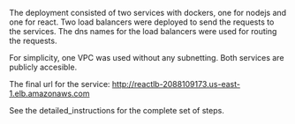 
The deployment consisted of two services with dockers, one for nodejs and one for react. Two load balancers
were deployed to send the requests to the services. The dns names for the load balancers were used for routing
the requests.

For simplicity, one VPC was used without any subnetting. Both services are publicly accesible.

The final url for the service:
http://reactlb-2088109173.us-east-1.elb.amazonaws.com


See the detailed_instructions for the complete set of steps. 

